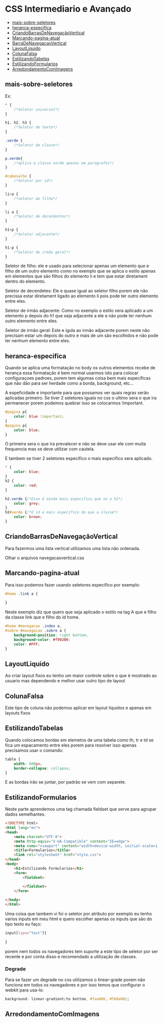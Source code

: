# CSS Intermediario e Avançado

* [mais-sobre-seletores](#mais-sobre-seletores)
* [heranca-especifica](#heranca-especifica)
* [CriandoBarrasDeNavegaçãoVertical](#CriandoBarrasDeNavegaçãoVertical)
* [Marcando-pagína-atual](#Marcando-pagína-atual)
* [BarraDeNavegacaoVertical](#BarraDeNavegacaoVertical)
* [LayoutLiquido](#LayoutLiquido)
* [ColunaFalsa](#ColunaFalsa)
* [EstilizandoTabelas](#EstilizandoTabelas)
* [EstilizandoFormularios](#EstilizandoFormularios)
* [ArredondamentoComImagens](#ArredondamentoComImagens)



## mais-sobre-seletores

Ex: 

```css
* {
    /*Seletor universal*/
}

h1, h2, h3 {
    /*Seletor de texto*/
}

.verde {
    /*Seletor de classe*/
}

p.verde{
    /*aplica a classe verde apenas em paragrafos*/
}

#cabesalho {
    /*Seletor por id*/
}

li>a {
    /*seletor de filho*/
}

li a {
    /*Seletor de decendentes*/
}

h1+p {
    /*Seletor adjacente*/
}

h1-p {
    /*Seletor de irmão geral*/
}


```

Seletor de filho: ele e usado para selecionar apenas um elemento que e filho de um outro elemento como no exemplo que se aplica o estilo apenas em elementos que são filhos do elemento li e tem que estar diretament dentro do elemento.

Seletor de decendetes: Ele e quase igual ao seletor filho porem ele não precissa estar diretament ligado ao elemento li pois pode ter outro elemento entre eles.

Seletor de irmão adjacente: Como no exemplo o estilo sera aplicado a um elemento p depois do h1 que seja adjacente a ele e não pode ter nenhum outro elemento entre eles.

Seletor de irmão geral: Este e igula ao irmão adjacente porem neste não precisam estar um depois do outro e mais de um são escolhidos e não pode ter nenhum elemento entre eles.

## heranca-especifica

Quando se aplica uma formatação no body os outros elementos recebe de herança essa formatação é bem normal usarmos isto para colocar configuraçoes padroes, porem tem algumas coisa bem mais especificas que não dão para ser herdade como a borda, background, etc...

A espeficidade e importante para que possamos ver quais regras serão aplicadas primeiro. Se tiver 2 seletores iguais no css o ultimo sera o que ira permanecer porem podemos quebrar isso se colocarmos !important.

```css
#pagina p{
    color: blue !important;
}
#pagina p{
    color: blue;
}
```

O primeira sera o que ira prevalecer e não se deve usar ele com muita frequencia mas se deve utilizar com cautela.

E tambem se tiver 2 seletores especifico o mais especifico sera aplicado.

```css
* {
    color: blue;
}
h2 {
    color: red;
}

h2.verde {/*Esse é ainda mais especifico que so o h2*/
    color: grey;
}
h2#verde {/*O id e mais especifico do que a classe*/
    color: brown;
} 
```

## CriandoBarrasDeNavegaçãoVertical

Para fazermos uma lista vertical utilizamos uma lista não ordenada.

Olhar o arquivos navegacaovertical.css

## Marcando-pagína-atual

Para isso podemos fazer usando seletores especifico por exemplo:

```css
#home .link a {
    
}
```

Neste exemplo diz que quero que seja aplicado o estilo na tag A que e filho da classe link que e filho do id home.

```css
#home #mavegacao .index a,
#sobre #mavegacao .sobre a {
	background-position: right bottom;
	background-color: #f99200;
	color: #FFF;
}
```

## LayoutLiquido

Ao criar layout fixos eu tenho um maior controle sobre o que é mostrado ao usuario mas dependendo e melhor usar outro tipo de layout

## ColunaFalsa

Este tipo de coluna não podemos aplicar em layout liquidos e apenas em layouts fixos

## EstilizandoTabelas

Quando colocamos bordas em elemetos de uma tabela como th, tr e td se fica um espacamento entre eles porem para resolver isso apenas precisamos usar o comando:

```css
table {
	width: 600px;
	border-collapse: collapse;
}
```

E as bordas irão se juntar, por padrão se vem com separete.

## EstilizandoFormularios

Neste parte aprendemos uma tag chamada fieldset que serve para agrupar dados semelhantes.

```html
<!DOCTYPE html>
<html lang="en">
<head>
    <meta charset="UTF-8">
    <meta http-equiv="X-UA-Compatible" content="IE=edge">
    <meta name="viewport" content="width=device-width, initial-scale=1.0">
    <title>Formularios</title>
    <link rel="stylesheet" href="style.css">
</head>
<body>
    <h1>Estilizando Formularios</h1>
    <form>
        <fieldset>
            
        </fieldset>
    </form>

</body>
</html>
```

Uma coisa que tambem vi foi o seletor por atributo por exemplo eu tenho varios inputs em meu html e quero escolher apenas os inputs que são do tipo texto eu faço:

```css
input[type="text"]{
    
}
```

porem nem todos os navegadores tem suporte a este tipo de seletor por ser recente e por conta disso e recomendado a utilização de classes.

### Degrade

Para se fazer um degrade no css utilizamos o linear-grade porem não funciona em todos os navegadores e por isso temos que configurar o webkit para usa-lo:

```css
background: linear-gradient(to bottom, #faa600, #f68a00);
```



## ArredondamentoComImagens
